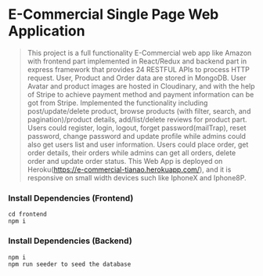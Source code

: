 # E-Commercial Single Page Web Application
> This project is a full functionality E-Commercial web app like Amazon with frontend part implemented in React/Redux and backend part in express framework that provides 24 RESTFUL APIs to process HTTP request.
> User, Product and Order data are stored in MongoDB. User Avatar and product images are hosted in Cloudinary, and with the help of Stripe to achieve payment method and payment information can be got from Stripe.
> Implemented the functionality including post/update/delete product, browse products (with filter, search, and pagination)/product details, add/list/delete reviews for product part.
> Users could register, login, logout, forget password(mailTrap), reset password, change password and update profile while admins could also get users list and user information.
> Users could place order, get order details, their orders while admins can get all orders, delete order and update order status.
> This Web App is deployed on Heroku(https://e-commercial-tianao.herokuapp.com/), and it is responsive on small width devices such like IphoneX and Iphone8P.


### Install Dependencies (Frontend)
```
cd frontend
npm i

```
### Install Dependencies (Backend)
```
npm i
npm run seeder to seed the database
```
